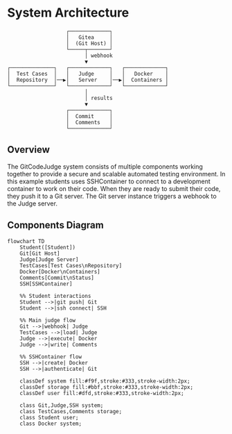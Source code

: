 # System Architecture

```
                   ┌─────────────┐
                   │   Gitea     │
                   │  (Git Host) │
                   └─────┬───────┘
                         │ webhook
                         ▼
┌──────────────┐   ┌─────────────┐   ┌─────────────┐
│  Test Cases  │   │   Judge     │   │   Docker    │
│  Repository  │──▶│   Server    │──▶│  Containers │
└──────────────┘   └─────────────┘   └─────────────┘
                         │
                         │ results
                         ▼
                   ┌─────────────┐
                   │  Commit     │
                   │  Comments   │
                   └─────────────┘
```

## Overview

The GitCodeJudge system consists of multiple components working together to provide a secure and scalable automated
testing environment. In this example students uses SSHContainer to connect to a development container to work on their code.
When they are ready to submit their code, they push it to a Git server. The Git server instance triggers a webhook to the Judge server.

## Components Diagram

```mermaid
flowchart TD
    Student([Student])
    Git[Git Host]
    Judge[Judge Server]
    TestCases[Test Cases\nRepository]
    Docker[Docker\nContainers]
    Comments[Commit\nStatus]
    SSH[SSHContainer]
    
    %% Student interactions
    Student -->|git push| Git
    Student -->|ssh connect| SSH
    
    %% Main judge flow
    Git -->|webhook| Judge
    TestCases -->|load| Judge
    Judge -->|execute| Docker
    Judge -->|write| Comments
    
    %% SSHContainer flow
    SSH -->|create| Docker
    SSH -->|authenticate| Git
    
    classDef system fill:#f9f,stroke:#333,stroke-width:2px;
    classDef storage fill:#bbf,stroke:#333,stroke-width:2px;
    classDef user fill:#dfd,stroke:#333,stroke-width:2px;
    
    class Git,Judge,SSH system;
    class TestCases,Comments storage;
    class Student user;
    class Docker system;
```
